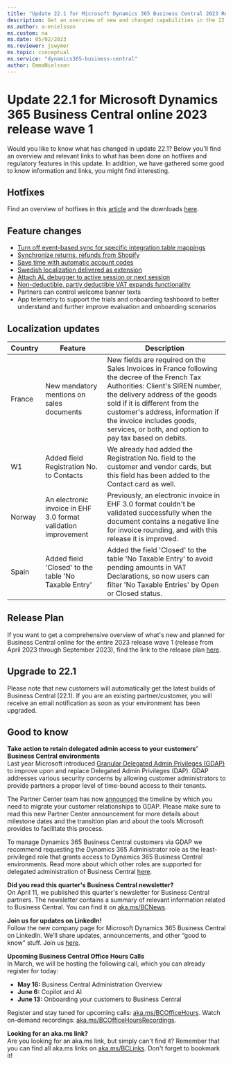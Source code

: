 ```yaml
---
title: "Update 22.1 for Microsoft Dynamics 365 Business Central 2023 Release Wave 1"
description: Get an overview of new and changed capabilities in the 22.1 update of Business Central online, which is part of 2023 release wave 1.
ms.author: a-enielsson
ms.custom: na
ms.date: 05/02/2023
ms.reviewer: jswymer
ms.topic: conceptual
ms.service: "dynamics365-business-central"
author: EmmaNielsson
---
```


# Update 22.1 for Microsoft Dynamics 365 Business Central online 2023 release wave 1

Would you like to know what has changed in update 22.1? Below you'll find an overview and relevant links to what has been done on hotfixes and regulatory features in this update. In addition, we have gathered some good to know information and links, you might find interesting.

## Hotfixes

Find an overview of hotfixes in this [article](https://support.microsoft.com/help/5026932) and the downloads [here](https://aka.ms/BCDownload).

## Feature changes  
- [Turn off event-based sync for specific integration table mappings](/dynamics365/release-plan/2023wave1/smb/dynamics365-business-central/turn-off-event-based-synch-specific-integration-table-mappings)
- [Synchronize returns, refunds from Shopify](/dynamics365/release-plan/2023wave1/smb/dynamics365-business-central/synchronize-returns-refunds-shopify)
- [Save time with automatic account codes](/dynamics365/release-plan/2023wave1/smb/dynamics365-business-central/automatic-account-codes)
- [Swedish localization delivered as extension](/dynamics365/release-plan/2023wave1/smb/dynamics365-business-central/swedish-localization-app--delocalization) 
- [Attach AL debugger to active session or next session](/dynamics365/release-plan/2023wave1/smb/dynamics365-business-central/attach-al-debugger-active-session-or-next-session-specific-user)  
- [Non-deductible, partly deductible VAT expands functionality](/dynamics365/release-plan/2023wave1/smb/dynamics365-business-central/non-deductible-partly-deductible-vat-expands-functionality)
- Partners can control welcome banner texts
- App telemetry to support the trials and onboarding tashboard to better understand and further improve evaluation and onboarding scenarios 

## Localization updates

| Country| Feature  |Description|
|-------------|--------------|--------------|
| France | New mandatory mentions on sales documents | New fields are required on the Sales Invoices in France following the decree of the French Tax Authorities: Client's SIREN number, the delivery address of the goods sold if it is different from the customer's address, information if the invoice includes goods, services, or both, and option to pay tax based on debits. |
| W1 | Added field Registration No. to Contacts | We already had added the Registration No. field to the customer and vendor cards, but this field has been added to the Contact card as well. |
| Norway | An electronic invoice in EHF 3.0 format validation improvement | Previously, an electronic invoice in EHF 3.0 format couldn't be validated successfully when the document contains a negative line for invoice rounding, and with this release it is improved. |
| Spain | Added field 'Closed' to the table 'No Taxable Entry' | Added the field 'Closed' to the table 'No Taxable Entry' to avoid pending amounts in VAT Declarations, so now users can filter 'No Taxable Entries' by Open or Closed status. |

## Release Plan

If you want to get a comprehensive overview of what's new and planned for Business Central online for the entire 2023 release wave 1 (release from April 2023 through September 2023), find the link to the release plan [here](https://aka.ms/BCReleasePlan).

## Upgrade to 22.1

Please note that new customers will automatically get the latest builds of Business Central (22.1). If you are an existing partner/customer, you will receive an email notification as soon as your environment has been upgraded.

## Good to know

**Take action to retain delegated admin access to your customers’ Business Central environments**  
Last year Microsoft introduced [Granular Delegated Admin Privileges (GDAP)](/partner-center/gdap-introduction) to improve upon and replace Delegated Admin Privileges (DAP). GDAP addresses various security concerns by allowing customer administrators to provide partners a proper level of time-bound access to their tenants.

The Partner Center team has now [announced](/partner-center/announcements/2023-march#9) the timeline by which you need to migrate your customer relationships to GDAP. Please make sure to read this new Partner Center announcement for more details about milestone dates and the transition plan and about the tools Microsoft provides to facilitate this process.

To manage Dynamics 365 Business Central customers via GDAP we recommend requesting the Dynamics 365 Administrator role as the least-privileged role that grants access to Dynamics 365 Business Central environments. Read more about which other roles are supported for delegated administration of Business Central [here](/dynamics365/business-central/dev-itpro/administration/delegated-admin).


**Did you read this quarter's Business Central newsletter?**  
On April 11, we published this quarter's newsletter for Business Central partners. The newsletter contains a summary of relevant information related to Business Central. You can find it on  [aka.ms/BCNews](https://aka.ms/BCNews). 

**Join us for updates on LinkedIn!**  
Follow the new company page for Microsoft Dynamics 365 Business Central on LinkedIn. We’ll share updates, announcements, and other “good to know” stuff. Join us [here](https://www.linkedin.com/company/microsoft-dynamics-365-business-central/). 

**Upcoming Business Central Office Hours Calls**  
In March, we will be hosting the following call, which you can already register for today:

- **May 16:** Business Central Administration Overview
- **June 6:** Copilot and AI
- **June 13:** Onboarding your customers to Business Central

Register and stay tuned for upcoming calls: [aka.ms/BCOfficeHours](https://aka.ms/BCOfficeHours). Watch on-demand recordings: [aka.ms/BCOfficeHoursRecordings](https://aka.ms/BCOfficeHoursRecordings). 

**Looking for an aka.ms link?**  
Are you looking for an aka.ms link, but simply can't find it? Remember that you can find all aka.ms links on [aka.ms/BCLinks](https://aka.ms/BCLinks). Don't forget to bookmark it!
